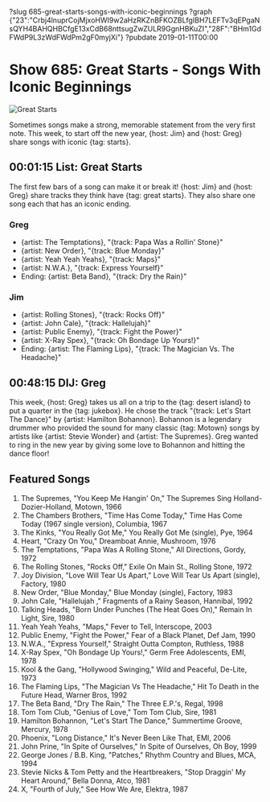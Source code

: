 ?slug 685-great-starts-songs-with-iconic-beginnings
?graph {"23":"Crbj4lnuprCojMjxoHWI9w2aHzRKZnBFKOZBLfgIBH7LEFTv3qEPgaNsQYH4BAHQHBCfgE13xCdB68nttsugZwZULR9GgnHBKuZI","28F":"BHm1GdFWdP9L3zWdFWdPm2gF0myjXi"}
?pubdate 2019-01-11T00:00

# Show 685: Great Starts - Songs With Iconic Beginnings

![Great Starts](https://static.soundopinions.org/images/2019/great_starts.jpg)

Sometimes songs make a strong, memorable statement from the very first note. This week, to start off the new year, {host: Jim} and {host: Greg} share songs with iconic {tag: starts}.


## 00:01:15 List: Great Starts
The first few bars of a song can make it or break it! {host: Jim} and {host: Greg} share tracks they think have {tag: great starts}. They also share one song each that has an iconic ending.

### Greg
- {artist: The Temptations}, "{track: Papa Was a Rollin' Stone}"
- {artist: New Order}, "{track: Blue Monday}"
- {artist: Yeah Yeah Yeahs}, "{track: Maps}"
- {artist: N.W.A.}, "{track: Express Yourself}"
- Ending: {artist: Beta Band}, "{track: Dry the Rain}"

### Jim
- {artist: Rolling Stones}, "{track: Rocks Off}"
- {artist: John Cale}, "{track: Hallelujah}"
- {artist: Public Enemy}, "{track: Fight the Power}"
- {artist: X-Ray Spex}, "{track: Oh Bondage Up Yours!}"
- Ending: {artist: The Flaming Lips}, "{track: The Magician Vs. The Headache}"


## 00:48:15 DIJ: Greg
This week, {host: Greg} takes us all on a trip to the {tag: desert island} to put a quarter in the {tag: jukebox}. He chose the track "{track: Let's Start The Dance}" by {artist: Hamilton Bohannon}. Bohannon is a legendary drummer who provided the sound for many classic {tag: Motown} songs by artists like {artist: Stevie Wonder} and {artist: The Supremes}. Greg wanted to ring in the new year by giving some love to Bohannon and hitting the dance floor! 

## Featured Songs
1. The Supremes, "You Keep Me Hangin' On," The Supremes Sing Holland-Dozier-Holland, Motown, 1966
1. The Chambers Brothers, "Time Has Come Today," Time Has Come Today (1967 single version), Columbia, 1967
1. The Kinks, "You Really Got Me," You Really Got Me (single), Pye, 1964
1. Heart, "Crazy On You," Dreamboat Annie, Mushroom, 1976
1. The Temptations, "Papa Was A Rolling Stone," All Directions, Gordy, 1972
1. The Rolling Stones, "Rocks Off," Exile On Main St., Rolling Stone, 1972
1. Joy Division, "Love Will Tear Us Apart," Love Will Tear Us Apart (single), Factory, 1980
1. New Order, "Blue Monday," Blue Monday (single), Factory, 1983
1. John Cale, "Hallelujah ," Fragments of a Rainy Season, Hannibal, 1992
1. Talking Heads, "Born Under Punches (The Heat Goes On)," Remain In Light, Sire, 1980
1. Yeah Yeah Yeahs, "Maps," Fever to Tell, Interscope, 2003
1. Public Enemy, "Fight the Power," Fear of a Black Planet, Def Jam, 1990
1. N.W.A., "Express Yourself," Straight Outta Compton, Ruthless, 1988
1. X-Ray Spex, "Oh Bondage Up Yours!," Germ Free Adolescents, EMI, 1978
1. Kool & the Gang, "Hollywood Swinging," Wild and Peaceful, De-Lite, 1973
1. The Flaming Lips, "The Magician Vs The Headache," Hit To Death in the Future Head, Warner Bros, 1992
1. The Beta Band, "Dry The Rain," The Three E.P.'s, Regal, 1998
1. Tom Tom Club, "Genius of Love," Tom Tom Club, Sire, 1981
1. Hamilton Bohannon, "Let's Start The Dance," Summertime Groove, Mercury, 1978
1. Phoenix, "Long Distance," It's Never Been Like That, EMI, 2006
1. John Prine, "In Spite of Ourselves," In Spite of Ourselves, Oh Boy, 1999
1. George Jones / B.B. King, "Patches," Rhythm Country and Blues, MCA, 1994
1. Stevie Nicks & Tom Petty and the Heartbreakers, "Stop Draggin' My Heart Around," Bella Donna, Atco, 1981
1. X, "Fourth of July," See How We Are, Elektra, 1987
